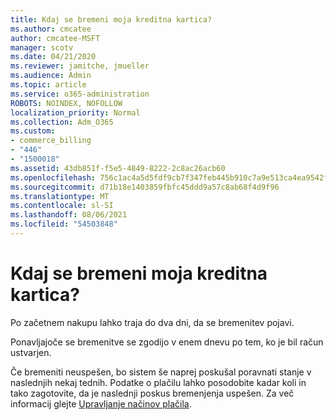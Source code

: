 ```yaml
---
title: Kdaj se bremeni moja kreditna kartica?
ms.author: cmcatee
author: cmcatee-MSFT
manager: scotv
ms.date: 04/21/2020
ms.reviewer: jamitche, jmueller
ms.audience: Admin
ms.topic: article
ms.service: o365-administration
ROBOTS: NOINDEX, NOFOLLOW
localization_priority: Normal
ms.collection: Adm_O365
ms.custom:
- commerce_billing
- "446"
- "1500018"
ms.assetid: 43db851f-f5e5-4849-8222-2c8ac26acb60
ms.openlocfilehash: 756c1ac4a5d5fdf9cb7f347feb445b910c7a9e513ca4ea9542f5e1fbb08c954f
ms.sourcegitcommit: d71b18e1403859fbfc45ddd9a57c8ab68f4d9f96
ms.translationtype: MT
ms.contentlocale: sl-SI
ms.lasthandoff: 08/06/2021
ms.locfileid: "54503848"
---
```

# <a name="when-is-my-credit-card-charged"></a>Kdaj se bremeni moja kreditna kartica?

Po začetnem nakupu lahko traja do dva dni, da se bremenitev pojavi.
  
Ponavljajoče se bremenitve se zgodijo v enem dnevu po tem, ko je bil račun ustvarjen.
  
Če bremeniti neuspešen, bo sistem še naprej poskušal poravnati stanje v naslednjih nekaj tednih. Podatke o plačilu lahko posodobite kadar koli in tako zagotovite, da je naslednji poskus bremenjenja uspešen. Za več informacij glejte [Upravljanje načinov plačila](/microsoft-365/commerce/billing-and-payments/manage-payment-methods).